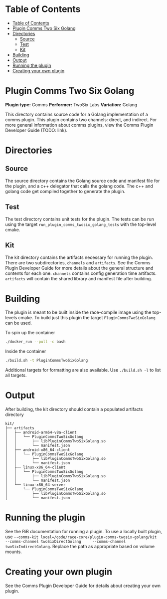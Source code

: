 
# Table of Contents
- [Table of Contents](#table-of-contents)
- [Plugin Comms Two Six Golang](#plugin-comms-two-six-golang)
- [Directories](#directories)
  - [Source](#source)
  - [Test](#test)
  - [Kit](#kit)
- [Building](#building)
- [Output](#output)
- [Running the plugin](#running-the-plugin)
- [Creating your own plugin](#creating-your-own-plugin)

# Plugin Comms Two Six Golang

**Plugin type:** Comms
**Performer:** TwoSix Labs
**Variation:** Golang

This directory contains source code for a Golang implementation of a comms plugin. This plugin contains two channels: direct, and indirect. For more general information about comms plugins, view the Comms Plugin Developer Guide (TODO: link).

# Directories
## Source

The source directory contains the Golang source code and manifest file for the plugin, and a c++ delegator that calls the golang code. The c++ and golang code get compiled together to generate the plugin.

## Test

The test directory contains unit tests for the plugin. The tests can be run using the target `run_plugin_comms_twosix_golang_tests` with the top-level cmake.

## Kit

The kit directory contains the artifacts necessary for running the plugin. There are two subdirectories, `channels` and `artifacts`. See the Comms Plugin Developer Guide for more details about the general structure and contents for each one. `channels` contains config generation time artifacts. `artifacts` will contain the shared library and manifest file after building.

# Building

The plugin is meant to be built inside the race-compile image using the top-levels cmake. To build just this plugin the target `PluginCommsTwoSixGolang` can be used.

To spin up the container
```bash
./docker_run --pull -c bash
```

Inside the container
```bash
./build.sh -t PluginCommsTwoSixGolang
```

Additional targets for formatting are also available. Use `./build.sh -l` to list all targets.

# Output

After building, the kit directory should contain a populated artifacts directory
```
kit/
├── artifacts
│   ├── android-arm64-v8a-client
│   │   └── PluginCommsTwoSixGolang
│   │       ├── libPluginCommsTwoSixGolang.so
│   │       └── manifest.json
│   ├── android-x86_64-client
│   │   └── PluginCommsTwoSixGolang
│   │       ├── libPluginCommsTwoSixGolang.so
│   │       └── manifest.json
│   ├── linux-x86_64-client
│   │   └── PluginCommsTwoSixGolang
│   │       ├── libPluginCommsTwoSixGolang.so
│   │       └── manifest.json
│   └── linux-x86_64-server
│       └── PluginCommsTwoSixGolang
│           ├── libPluginCommsTwoSixGolang.so
│           └── manifest.json
```

# Running the plugin

See the RiB documentation for running a plugin. To use a locally built plugin, use `--comms-kit local=/code/race-core/plugin-comms-twosix-golang/kit     --comms-channel twoSixDirectGolang     --comms-channel twoSixIndirectGolang`. Replace the path as appropriate based on volume mounts.

# Creating your own plugin

See the Comms Plugin Developer Guide for details about creating your own plugin.
